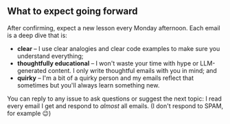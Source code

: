 ## What to expect going forward

After confirming, expect a new lesson every Monday afternoon.
Each email is a deep dive that is:

 - **clear** – I use clear analogies and clear code examples to make sure you understand everything;
 - **thoughtfully educational** – I won't waste your time with hype or LLM-generated content. I only write thoughtful emails with you in mind; and
 - **quirky** – I'm a bit of a quirky person and my emails reflect that sometimes but you'll always learn something new.

You can reply to any issue to ask questions or suggest the next topic: I read every email I get and respond to _almost_ all emails.
(I don't respond to SPAM, for example 😉)
